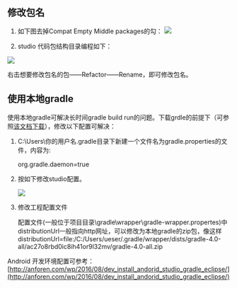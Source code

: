 ## 修改包名


1. 如下图去掉Compat Empty Middle packages的勾：
![](http://i.imgur.com/cEY9joL.png)



1. studio 代码包结构目录编程如下：

![](http://i.imgur.com/kbnpt8w.png)




右击想要修改包名的包——Refactor——Rename，即可修改包名。

## 使用本地gradle

使用本地gradle可解决长时间gradle build run的问题。下载grdle的前提下（可参照[该文档下载](http://anforen.com/wp/2016/08/dev_install_andorid_studio_gradle_eclipse/)），修改以下配置可解决：


1. C:\Users\你的用户名\.gradle目录下新建一个文件名为gradle.properties的文件，内容为:

	org.gradle.daemon=true
1. 按如下修改studio配置。


    ![](https://i.imgur.com/a2mPFzV.png)


1. 修改工程配置文件

    配置文件(一般位于项目目录\gradle\wrapper\gradle-wrapper.propertes)中distributionUrl一般指向http网址，可以修改为本地gradle的zip包，像这样
    distributionUrl=file\:/C:/Users/ueser/.gradle/wrapper/dists/gradle-4.0-all/ac27o8rbd0ic8ih41or9l32mv/gradle-4.0-all.zip

Android 开发环境配置可参考：[http://anforen.com/wp/2016/08/dev_install_andorid_studio_gradle_eclipse/](http://anforen.com/wp/2016/08/dev_install_andorid_studio_gradle_eclipse/)